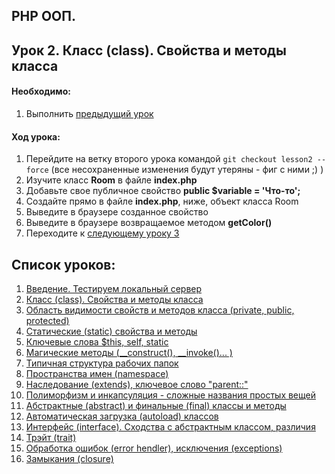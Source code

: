 ## PHP ООП.
## Урок 2. Класс (class). Свойства и методы класса

#### Необходимо:
1. Выполнить [предыдущий урок](https://github.com/altiore/mm/tree/lesson1)

#### Ход урока:
1. Перейдите на ветку второго урока командой ```git checkout lesson2 --force``` (все несохраненные изменения будут утеряны - фиг с ними ;) )
2. Изучите класс **Room** в файле **index.php**
3. Добавьте свое публичное свойство **public $variable = 'Что-то';**
4. Создайте прямо в файле **index.php**, ниже, объект класса Room
5. Выведите в браузере созданное свойство
6. Выведите в браузере возвращаемое методом **getColor()**
7. Переходите к [следующему уроку 3](https://github.com/altiore/mm/tree/lesson3)


## Список уроков:
1. [Введение. Тестируем локальный сервер](https://github.com/altiore/mm/tree/lesson1)
2. [Класс (class). Свойства и методы класса](https://github.com/altiore/mm/tree/lesson2)
3. [Область видимости свойств и методов класса (private, public, protected)](https://github.com/altiore/mm/tree/lesson3)
4. [Статические (static) свойства и методы](https://github.com/altiore/mm/tree/lesson4)
5. [Ключевые слова $this, self, static](https://github.com/altiore/mm/tree/lesson5)
6. [Магические методы (__construct(), __invoke()... )](https://github.com/altiore/mm/tree/lesson6)
7. [Типичная структура рабочих папок](https://github.com/altiore/mm/tree/lesson7)
8. [Пространства имен (namespace)](https://github.com/altiore/mm/tree/lesson8)
9. [Наследование (extends), ключевое слово "parent::"](https://github.com/altiore/mm/tree/lesson9)
10. [Полиморфизм и инкапсуляция - сложные названия простых вещей](https://github.com/altiore/mm/tree/lesson10)
11. [Абстрактные (abstract) и финальные (final) классы и методы](https://github.com/altiore/mm/tree/lesson11)
12. [Автоматическая загрузка (autoload) классов](https://github.com/altiore/mm/tree/lesson12)
13. [Интерфейс (interface). Сходства с абстрактным классом, различия](https://github.com/altiore/mm/tree/lesson13)
14. [Трэйт (trait)](https://github.com/altiore/mm/tree/lesson14)
15. [Обработка ошибок (error hendler), исключения (exceptions)](https://github.com/altiore/mm/tree/lesson15)
16. [Замыкания (closure)](https://github.com/altiore/mm/tree/lesson16)

